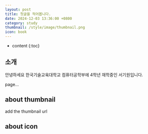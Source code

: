 ```yaml
---
layout: post
title: 첫글을 적어봅니다.
date: 2024-12-03 13:36:00 +0800
category: study
thumbnail: /style/image/thumbnail.png
icon: book
---
```



* content
{:toc}

## 소개

안녕하세요 한국기술교육대학교 컴퓨터공학부에 4학년 재학중인 서기원입니다. 

page...

## about thumbnail

add the thumbnail url

## about icon
